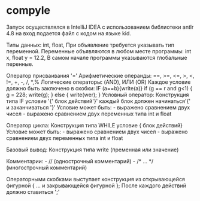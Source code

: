 # compyle
Запуск осуществлялся в IntelliJ IDEA c использованием библиотеки antlr 4.8
на вход подается файл с кодом на языке kid.

Типы данных: int, float, 
При объявление  требуется указывать тип переменной. 
Переменные объявляются в любом месте программы: 
int x, float y = 12.2, 
В самом начале программы указываются глобальные перенные.
 
Оператор присваивания '='
Арифметические операнды: ==, >=, <=, >, <, !=,  +, -, /, *,%
Логические операторы: (AND), ИЛИ (OR)
  Каждое условие должно быть заключено в скобки: IF (a==b){write(a)} 
   if (g == r and g<1) {
    g = 228;
    write(g);
    }
    else
    {
    write(wer);
    }
Условный оператор:
  Конструкция типа   IF условие '{' блок действий'}' каждый блок должен начинаться'{' и заканчиваться  '}' 
  Условие может быть: - выражено сравнением двух чисел
                      - выражено сравнением двух переменных типа int и float

Оператор цикла:
  Конструкция типа  WHILE условие { блок действий}
  Условие может быть: - выражено сравнением двух чисел
                      - выражено сравнением двух переменных типа int и float
  

Базовый вывод:
  Конструкция типа  write (пременная или значение)


Комментарии:
    - // (однострочный комментарий)
    - /* ... */ (многострочный комментарий)

Операторными скобками выступает конструкция из открывающейся фигурной  { ... и закрывающейся фигурной }; 
После каждого действий должно ставиться ';'
